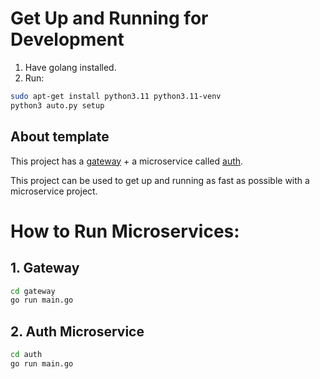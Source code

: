 # Get Up and Running for Development

1. Have golang installed.
2. Run:

```sh
sudo apt-get install python3.11 python3.11-venv
python3 auto.py setup
```

## About template

This project has a [gateway](./gateway/) + a microservice called [auth](./auth/).

This project can be used to get up and running as fast as possible with a microservice project.

# How to Run Microservices:

## 1. Gateway

```sh
cd gateway
go run main.go
```

## 2. Auth Microservice

```sh
cd auth
go run main.go
```
